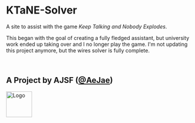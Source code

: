 # KTaNE-Solver
A site to assist with the game *Keep Talking and Nobody Explodes*.

This began with the goal of creating a fully fledged assistant, but university work ended up taking over and I no longer play the game. I'm not updating this project anymore, but the wires solver is fully complete.

<br>

## A Project by AJSF ([@AeJae](https://github.com/AeJae))
<a href="https://aejae.github.io/" target="_blank"><img src="https://aejae.github.io/img/logo.png" alt="Logo" width="70px"></a>
